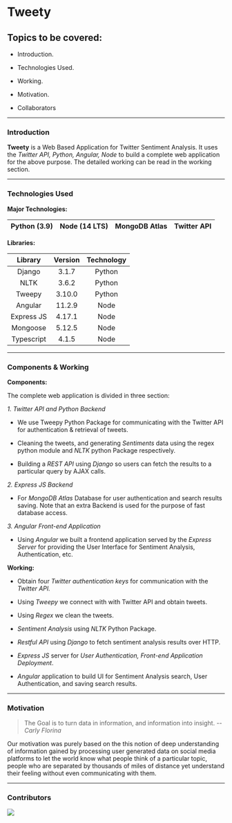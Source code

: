 # Tweety

## Topics to be covered:

- Introduction.

- Technologies Used.

- Working.

- Motivation.

- Collaborators
  
---

### Introduction

**Tweety** is a Web Based Application for Twitter Sentiment Analysis. It uses the _Twitter API, Python, Angular, Node_ to build a complete web application for the above purpose. The detailed working can be read in the working section.

---

### Technologies Used

**Major Technologies:**

|Python (3.9)|Node (14 LTS)|MongoDB Atlas |Twitter API|
|:-:|:-:|:-:|:-:|

**Libraries:**

|Library| Version| Technology|
|:-:|:-:|:-:|
|Django|3.1.7|Python|
|NLTK|3.6.2|Python|
|Tweepy|3.10.0|Python|
|Angular|11.2.9|Node|
|Express JS|4.17.1|Node|
|Mongoose|5.12.5|Node|
|Typescript|4.1.5|Node|

---

### Components & Working 

**Components:**

The complete web application is divided in three section:

_1. Twitter API and Python Backend_
- We use Tweepy Python Package for communicating with the Twitter API for authentication & retrieval of tweets.

- Cleaning the tweets, and generating _Sentiments_ data using the regex python module and _NLTK_ python Package respectively.

- Building a _REST API_ using _Django_ so users can fetch the results to a particular query by AJAX calls.

_2. Express JS Backend_
- For _MongoDB Atlas_ Database for user authentication and search results saving. Note that an extra Backend is used for the purpose of fast database access.

_3. Angular Front-end Application_
- Using _Angular_ we built a frontend application served by the _Express Server_ for providing the User Interface for Sentiment Analysis, Authentication, etc.
  
**Working:**

- Obtain four _Twitter authentication keys_ for communication with the _Twitter API._

- Using _Tweepy_ we connect with with Twitter API and obtain tweets.

- Using _Regex_ we clean the tweets.

-  _Sentiment Analysis_ using _NLTK_ Python Package.

-  _Restful API_ using _Django_ to fetch sentiment analysis results over HTTP.

-  _Express JS_ server for *User Authentication, Front-end Application Deployment*.

-  _Angular_ application to build UI for Sentiment Analysis search, User Authentication, and saving search results.

---

### Motivation
> The Goal is to turn data in information, and information into insight.
-- <cite>Carly Florina</cite>

Our motivation was purely based on the this notion of deep understanding of information gained by processing user generated data on social media platforms to let the world know what people think of a particular topic, people who are separated by thousands of miles of distance yet understand their feeling without even communicating with them.

---

### Contributors
<a href="https://github.com/SalientAuthor/TweeTY/graphs/contributors">
  <img src="https://contrib.rocks/image?repo=SalientAuthor/TweeTY"/> 
</a> 


																			
	
